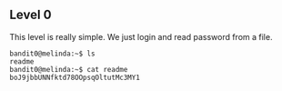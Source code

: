 ## Level 0
This level is really simple. We just login and read password from a file.
```shell
bandit0@melinda:~$ ls
readme
bandit0@melinda:~$ cat readme 
boJ9jbbUNNfktd78OOpsqOltutMc3MY1
```
